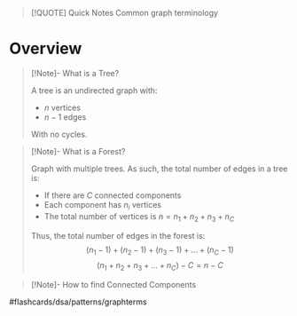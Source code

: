> [!QUOTE] Quick Notes
> Common graph terminology

# Overview

>[!Note]- What is a Tree?
> <!-- Multiline -->
> A tree is an undirected graph with:
> * $n$ vertices
> * $n - 1$ edges
> 
> With no cycles.

>[!Note]- What is a Forest?
> <!-- Multiline -->
> Graph with multiple trees. As such, the total number of edges in a tree is:
> * If there are $C$ connected components
> * Each component has $n_i$ vertices
> * The total number of vertices is $n = n_1 + n_2 + n_3 + n_C$
> 
> Thus, the total number of edges in the forest is:
> $$(n_1 - 1) + (n_2 - 1) + (n_3 - 1) + ... + (n_C - 1)$$
> $$(n_1 + n_2 + n_3 + ... + n_C) - C = n - C$$

>[!Note]- How to find Connected Components
> <!-- Multiline -->

#flashcards/dsa/patterns/graphterms